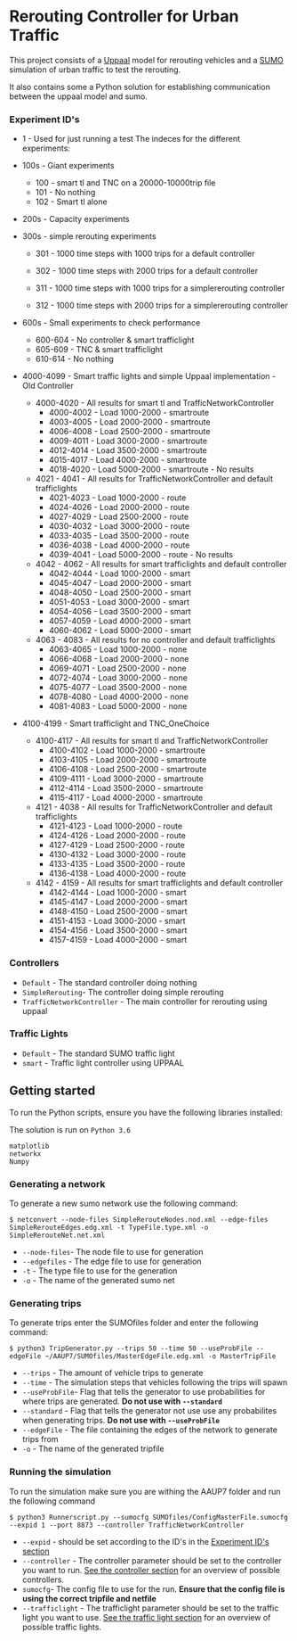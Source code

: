 # Rerouting Controller for Urban Traffic #

This project consists of a [Uppaal](http://www.uppaal.org/) model for rerouting vehicles and a [SUMO](https://www.dlr.de/ts/en/desktopdefault.aspx/tabid-9883/16931_read-41000/) simulation of urban traffic to test the rerouting.

It also contains some a Python solution for establishing communication between the uppaal model and sumo.

### Experiment ID's

* 1 - Used for just running a test
The indeces for the different experiments:
* 100s - Giant experiments
    - 100 - smart tl and TNC on a 20000-10000trip file
    - 101 - No nothing
    - 102 - Smart tl alone
* 200s - Capacity experiments
    
* 300s - simple rerouting experiments
    - 301 - 1000 time steps with 1000 trips for a default controller
    - 302 - 1000 time steps with 2000 trips for a default controller

    - 311 - 1000 time steps with 1000 trips for a simplererouting controller
    - 312 - 1000 time steps with 2000 trips for a simplererouting controller

* 600s - Small experiments to check performance
    - 600-604 - No controller & smart trafficlight
    - 605-609 - TNC & smart trafficlight
    - 610-614 - No nothing

* 4000-4099 - Smart traffic lights and simple Uppaal implementation - Old Controller
    - 4000-4020 - All results for smart tl and TrafficNetworkController
        - 4000-4002 - Load 1000-2000 - smartroute
        - 4003-4005 - Load 2000-2000 - smartroute
        - 4006-4008 - Load 2500-2000 - smartroute
        - 4009-4011 - Load 3000-2000 - smartroute
        - 4012-4014 - Load 3500-2000 - smartroute
        - 4015-4017 - Load 4000-2000 - smartroute
        - 4018-4020 - Load 5000-2000 - smartroute - No results
    - 4021 - 4041 - All results for TrafficNetworkController and default trafficlights
        - 4021-4023 - Load 1000-2000 - route
        - 4024-4026 - Load 2000-2000 - route
        - 4027-4029 - Load 2500-2000 - route
        - 4030-4032 - Load 3000-2000 - route
        - 4033-4035 - Load 3500-2000 - route
        - 4036-4038 - Load 4000-2000 - route
        - 4039-4041 - Load 5000-2000 - route - No results
    - 4042 - 4062 - All results for smart trafficlights and default controller
        - 4042-4044 - Load 1000-2000 - smart
        - 4045-4047 - Load 2000-2000 - smart
        - 4048-4050 - Load 2500-2000 - smart
        - 4051-4053 - Load 3000-2000 - smart
        - 4054-4056 - Load 3500-2000 - smart
        - 4057-4059 - Load 4000-2000 - smart
        - 4060-4062 - Load 5000-2000 - smart
    - 4063 - 4083 - All results for no controller and default trafficlights
        - 4063-4065 - Load 1000-2000 - none
        - 4066-4068 - Load 2000-2000 - none
        - 4069-4071 - Load 2500-2000 - none
        - 4072-4074 - Load 3000-2000 - none
        - 4075-4077 - Load 3500-2000 - none
        - 4078-4080 - Load 4000-2000 - none
        - 4081-4083 - Load 5000-2000 - none

* 4100-4199 - Smart trafficlight and TNC_OneChoice
    - 4100-4117 - All results for smart tl and TrafficNetworkController
        - 4100-4102 - Load 1000-2000 - smartroute
        - 4103-4105 - Load 2000-2000 - smartroute
        - 4106-4108 - Load 2500-2000 - smartroute
        - 4109-4111 - Load 3000-2000 - smartroute
        - 4112-4114 - Load 3500-2000 - smartroute
        - 4115-4117 - Load 4000-2000 - smartroute
    - 4121 - 4038 - All results for TrafficNetworkController and default trafficlights
        - 4121-4123 - Load 1000-2000 - route
        - 4124-4126 - Load 2000-2000 - route
        - 4127-4129 - Load 2500-2000 - route
        - 4130-4132 - Load 3000-2000 - route
        - 4133-4135 - Load 3500-2000 - route
        - 4136-4138 - Load 4000-2000 - route
    - 4142 - 4159 - All results for smart trafficlights and default controller
        - 4142-4144 - Load 1000-2000 - smart
        - 4145-4147 - Load 2000-2000 - smart
        - 4148-4150 - Load 2500-2000 - smart
        - 4151-4153 - Load 3000-2000 - smart
        - 4154-4156 - Load 3500-2000 - smart
        - 4157-4159 - Load 4000-2000 - smart

### Controllers

* `Default` - The standard controller doing nothing
* `SimpleRerouting`- The controller doing simple rerouting 
* `TrafficNetworkController` - The main controller for rerouting using uppaal

### Traffic Lights
* `Default` - The standard SUMO traffic light
* `smart` - Traffic light controller using UPPAAL

## Getting started

To run the Python scripts, ensure you have the following libraries installed:

The solution is run on `Python 3.6`

```
matplotlib
networkx
Numpy
```

### Generating a network

To generate a new sumo network use the following command:

```
$ netconvert --node-files SimpleRerouteNodes.nod.xml --edge-files SimpleRerouteEdges.edg.xml -t TypeFile.type.xml -o SimpleRerouteNet.net.xml
```
* `--node-files`- The node file to use for generation
* `--edgefiles` - The edge file to use for generation
* `-t` - The type file to use for the generation
* `-o` - The name of the generated sumo net 

### Generating trips

To generate trips enter the SUMOfiles folder and enter the following command: 

```
$ python3 TripGenerator.py --trips 50 --time 50 --useProbFile --edgeFile ~/AAUP7/SUMOfiles/MasterEdgeFile.edg.xml -o MasterTripFile
```
* `--trips` - The amount of vehicle trips to generate
* `--time` - The simulation steps that vehicles following the trips will spawn
* `--useProbFile`- Flag that tells the generator to use probabilities for where trips are generated. **Do not use with `--standard`**
* `--standard` - Flag that tells the generator not use use any probabilites when generating trips. **Do not use with `--useProbFile`**
* `--edgeFile` - The file containing the edges of the network to generate trips from
* `-o` - The name of the generated tripfile 


### Running the simulation

To run the simulation make sure you are withing the AAUP7 folder and run the following command

```
$ python3 Runnerscript.py --sumocfg SUMOfiles/ConfigMasterFile.sumocfg --expid 1 --port 8873 --controller TrafficNetworkController
```
* `--expid` - should be set according to the ID's in the [Experiment ID's section](#experiment-ids) 
* `--controller` - The controller parameter should be set to the controller you want to run. [See the controller section](#controllers) for an overview of possible controllers.
* `sumocfg`- The config file to use for the run. **Ensure that the config file is using the correct tripfile and netfile**
* `--trafficlight` - The trafficlight parameter should be set to the traffic light you want to use. [See the traffic light section](#traffic_lights) for an overview of possible traffic lights.



